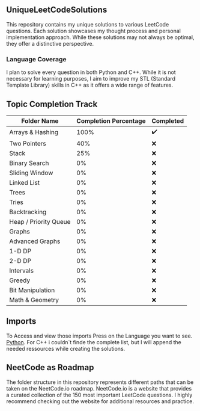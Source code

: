 ## UniqueLeetCodeSolutions

This repository contains my unique solutions to various LeetCode questions. Each solution showcases my thought process and personal implementation approach. While these solutions may not always be optimal, they offer a distinctive perspective.

### Language Coverage

I plan to solve every question in both Python and C++. While it is not necessary for learning purposes, I aim to improve my STL (Standard Template Library) skills in C++ as it offers a wide range of features.

## Topic Completion Track

| Folder Name               | Completion Percentage | Completed           |
|---------------------------|-----------------------|---------------------|
| Arrays & Hashing          | 100%                  | :heavy_check_mark:  |
| Two Pointers              | 40%                   | :x:                 |
| Stack                     | 25%                   | :x:                 |
| Binary Search             |  0%                   | :x:                 |
| Sliding Window            |  0%                   | :x:                 |
| Linked List               |  0%                   | :x:                 |
| Trees                     |  0%                   | :x:                 |
| Tries                     |  0%                   | :x:                 |
| Backtracking              |  0%                   | :x:                 |
| Heap / Priority Queue     |  0%                   | :x:                 |
| Graphs                    |  0%                   | :x:                 |
| Advanced Graphs           |  0%                   | :x:                 |
| 1-D DP                    |  0%                   | :x:                 |
| 2-D DP                    |  0%                   | :x:                 |
| Intervals                 |  0%                   | :x:                 |
| Greedy                    |  0%                   | :x:                 |
| Bit Manipulation          |  0%                   | :x:                 |
| Math & Geometry           |  0%                   | :x:                 |

## Imports

To Access and view those imports Press on the Language you want to see. [Python](https://leetcode.com/discuss/general-discussion/1268235/imported-python-modules-in-the-solution-template). 
For C++ i couldn´t finde the complete list, but I will append the needed ressources while creating the solutions.

## NeetCode as Roadmap

The folder structure in this repository represents different paths that can be taken on the NeetCode.io roadmap. NeetCode.io is a website that provides a curated collection of the 150 most important LeetCode questions. I highly recommend checking out the website for additional resources and practice.
